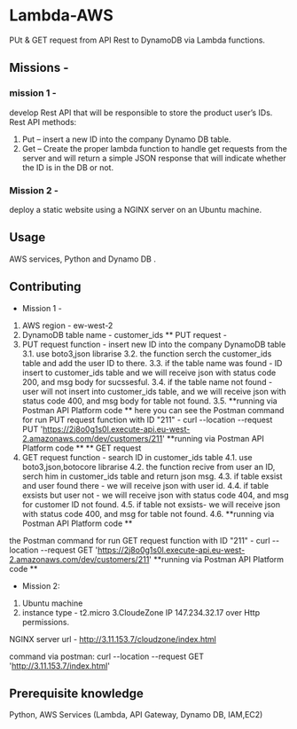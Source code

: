 # Lambda-AWS
PUt &amp; GET request from API Rest to DynamoDB via Lambda functions.


## Missions -

### mission 1 - 
develop Rest API that will be responsible to store the product user’s IDs. 
Rest API methods:
1)	Put – insert a new ID into the company Dynamo DB table.
2)	Get – Create the proper lambda function to handle get requests from the server and will return a simple JSON response that will indicate whether the ID is in the DB or not.

### Mission 2 - 
deploy a static website using a NGINX server on an Ubuntu machine.

## Usage

AWS services, Python and Dynamo DB .

## Contributing
 * Mission 1 - 
1. AWS region - ew-west-2
2. DynamoDB table name - customer_ids
 ** PUT request - 
3. PUT request function - insert new ID into the company DynamoDB table
3.1. use boto3,json librarise
3.2. the function serch the customer_ids table and add the user ID to there.
3.3. if the table name was found - ID insert to customer_ids table and we will receive json with status code 200, and msg body for sucssesful.
3.4. if the table name not found - user will not insert into customer_ids table, and we will receive json with status code 400, and msg body for table not found. 
3.5. **running via Postman API Platform code **
here you can see the Postman command for run PUT request function with ID "211" -
curl --location --request PUT 'https://2j8o0g1s0l.execute-api.eu-west-2.amazonaws.com/dev/customers/211'
     **running via Postman API Platform code **
 ** GET request 
4. GET request function - search ID in customer_ids table
4.1. use boto3,json,botocore librarise 
4.2. the function recive from user an ID, serch him in customer_ids table and return json msg.
4.3. if table exsist and user found there - we will receive json with user id.
4.4. if table exsists but user not - we will receive json with status code 404, and msg  for customer ID not found.
4.5. if table not exsists- we will receive json with status code 400, and msg  for table not found.
4.6. **running via Postman API Platform code **

the Postman command for run GET request function with ID "211" -
curl --location --request GET 'https://2j8o0g1s0l.execute-api.eu-west-2.amazonaws.com/dev/customers/211'
     **running via Postman API Platform code **


  * Mission 2: 
1. Ubuntu machine 
2. instance type - t2.micro
3.CloudeZone IP 147.234.32.17 over Http permissions.

NGINX server url - 
http://3.11.153.7/cloudzone/index.html

command via postman:
curl --location --request GET 'http://3.11.153.7/index.html'

## Prerequisite knowledge
Python, AWS Services (Lambda, API Gateway, Dynamo DB, IAM,EC2)
